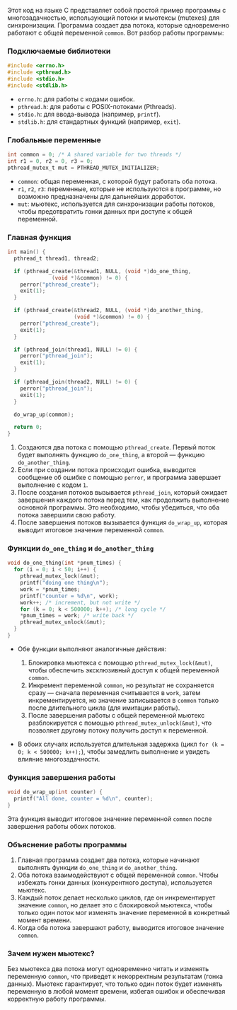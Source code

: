 Этот код на языке C представляет собой простой пример программы с многозадачностью, использующий потоки и мьютексы (mutexes) для синхронизации. Программа создает два потока, которые одновременно работают с общей переменной `common`. Вот разбор работы программы:

### Подключаемые библиотеки
```c
#include <errno.h>
#include <pthread.h>
#include <stdio.h>
#include <stdlib.h>
```
- `errno.h`: для работы с кодами ошибок.
- `pthread.h`: для работы с POSIX-потоками (Pthreads).
- `stdio.h`: для ввода-вывода (например, `printf`).
- `stdlib.h`: для стандартных функций (например, `exit`).

### Глобальные переменные
```c
int common = 0; /* A shared variable for two threads */
int r1 = 0, r2 = 0, r3 = 0;
pthread_mutex_t mut = PTHREAD_MUTEX_INITIALIZER;
```
- `common`: общая переменная, с которой будут работать оба потока.
- `r1`, `r2`, `r3`: переменные, которые не используются в программе, но возможно предназначены для дальнейших доработок.
- `mut`: мьютекс, используется для синхронизации работы потоков, чтобы предотвратить гонки данных при доступе к общей переменной.

### Главная функция
```c
int main() {
  pthread_t thread1, thread2;

  if (pthread_create(&thread1, NULL, (void *)do_one_thing,
              (void *)&common) != 0) {
    perror("pthread_create");
    exit(1);
  }

  if (pthread_create(&thread2, NULL, (void *)do_another_thing,
                     (void *)&common) != 0) {
    perror("pthread_create");
    exit(1);
  }

  if (pthread_join(thread1, NULL) != 0) {
    perror("pthread_join");
    exit(1);
  }

  if (pthread_join(thread2, NULL) != 0) {
    perror("pthread_join");
    exit(1);
  }

  do_wrap_up(common);

  return 0;
}
```
1. Создаются два потока с помощью `pthread_create`. Первый поток будет выполнять функцию `do_one_thing`, а второй — функцию `do_another_thing`.
2. Если при создании потока происходит ошибка, выводится сообщение об ошибке с помощью `perror`, и программа завершает выполнение с кодом `1`.
3. После создания потоков вызывается `pthread_join`, который ожидает завершения каждого потока перед тем, как продолжить выполнение основной программы. Это необходимо, чтобы убедиться, что оба потока завершили свою работу.
4. После завершения потоков вызывается функция `do_wrap_up`, которая выводит итоговое значение переменной `common`.

### Функции `do_one_thing` и `do_another_thing`
```c
void do_one_thing(int *pnum_times) {
  for (i = 0; i < 50; i++) {
    pthread_mutex_lock(&mut);
    printf("doing one thing\n");
    work = *pnum_times;
    printf("counter = %d\n", work);
    work++; /* increment, but not write */
    for (k = 0; k < 500000; k++); /* long cycle */
    *pnum_times = work; /* write back */
    pthread_mutex_unlock(&mut);
  }
}
```
- Обе функции выполняют аналогичные действия:
  1. Блокировка мьютекса с помощью `pthread_mutex_lock(&mut)`, чтобы обеспечить эксклюзивный доступ к общей переменной `common`.
  2. Инкремент переменной `common`, но результат не сохраняется сразу — сначала переменная считывается в `work`, затем инкрементируется, но значение записывается в `common` только после длительного цикла (для имитации работы).
  3. После завершения работы с общей переменной мьютекс разблокируется с помощью `pthread_mutex_unlock(&mut)`, что позволяет другому потоку получить доступ к переменной.

- В обоих случаях используется длительная задержка (цикл `for (k = 0; k < 500000; k++);`), чтобы замедлить выполнение и увидеть влияние многозадачности.

### Функция завершения работы
```c
void do_wrap_up(int counter) {
  printf("All done, counter = %d\n", counter);
}
```
Эта функция выводит итоговое значение переменной `common` после завершения работы обоих потоков.

### Объяснение работы программы
1. Главная программа создает два потока, которые начинают выполнять функции `do_one_thing` и `do_another_thing`.
2. Оба потока взаимодействуют с общей переменной `common`. Чтобы избежать гонки данных (конкурентного доступа), используется мьютекс.
3. Каждый поток делает несколько циклов, где он инкрементирует значение `common`, но делает это с блокировкой мьютекса, чтобы только один поток мог изменять значение переменной в конкретный момент времени.
4. Когда оба потока завершают работу, выводится итоговое значение `common`.

### Зачем нужен мьютекс?
Без мьютекса два потока могут одновременно читать и изменять переменную `common`, что приведет к некорректным результатам (гонка данных). Мьютекс гарантирует, что только один поток будет изменять переменную в любой момент времени, избегая ошибок и обеспечивая корректную работу программы.